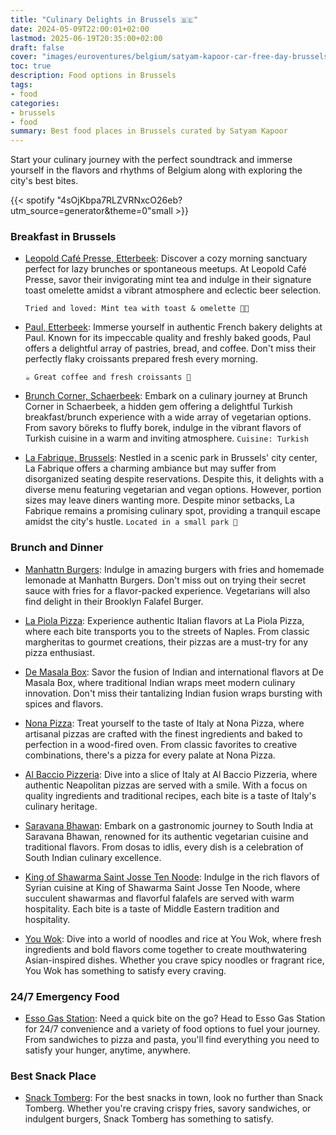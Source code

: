 ```yaml
---
title: "Culinary Delights in Brussels 🇧🇪"
date: 2024-05-09T22:00:01+02:00
lastmod: 2025-06-19T20:35:00+02:00
draft: false
cover: "images/euroventures/belgium/satyam-kapoor-car-free-day-brussels.jpg"
toc: true
description: Food options in Brussels
tags:
- food
categories:
- brussels
- food
summary: Best food places in Brussels curated by Satyam Kapoor
---
```


Start your culinary journey with the perfect soundtrack and immerse yourself in the flavors and rhythms of Belgium along with exploring the city's best bites.

{{< spotify "4sOjKbpa7RLZVRNxcO26eb?utm_source=generator&theme=0"small >}}

### Breakfast in Brussels

- [Leopold Café Presse, Etterbeek](https://leopoldcafepresse.com/): Discover a cozy morning sanctuary perfect for lazy brunches or spontaneous meetups. At Leopold Café Presse, savor their invigorating mint tea and indulge in their signature toast omelette amidst a vibrant atmosphere and eclectic beer selection.

    `Tried and loved: Mint tea with toast & omelette 🍵🍳`

- [Paul, Etterbeek](https://maps.app.goo.gl/PKvmjpHPuUJKfsSy7): Immerse yourself in authentic French bakery delights at Paul. Known for its impeccable quality and freshly baked goods, Paul offers a delightful array of pastries, bread, and coffee. Don't miss their perfectly flaky croissants prepared fresh every morning.

    `☕ Great coffee and fresh croissants 🥐`

- [Brunch Corner, Schaerbeek](https://maps.app.goo.gl/krRbFQxKYHdP57zv7): Embark on a culinary journey at Brunch Corner in Schaerbeek, a hidden gem offering a delightful Turkish breakfast/brunch experience with a wide array of vegetarian options. From savory böreks to fluffy borek, indulge in the vibrant flavors of Turkish cuisine in a warm and inviting atmosphere.
    `Cuisine: Turkish`

- [La Fabrique, Brussels](http://www.lafabriqueresto.be/): Nestled in a scenic park in Brussels' city center, La Fabrique offers a charming ambiance but may suffer from disorganized seating despite reservations. Despite this, it delights with a diverse menu featuring vegetarian and vegan options. However, portion sizes may leave diners wanting more. Despite minor setbacks, La Fabrique remains a promising culinary spot, providing a tranquil escape amidst the city's hustle.
    `Located in a small park 🌿`

### Brunch and Dinner

- [Manhattn Burgers](https://www.manhattns.com/): Indulge in amazing burgers with fries and homemade lemonade at Manhattn Burgers. Don't miss out on trying their secret sauce with fries for a flavor-packed experience. Vegetarians will also find delight in their Brooklyn Falafel Burger.

- [La Piola Pizza](https://lapiolapizza.com/): Experience authentic Italian flavors at La Piola Pizza, where each bite transports you to the streets of Naples. From classic margheritas to gourmet creations, their pizzas are a must-try for any pizza enthusiast.

- [De Masala Box](https://www.demasalabox.com/): Savor the fusion of Indian and international flavors at De Masala Box, where traditional Indian wraps meet modern culinary innovation. Don't miss their tantalizing Indian fusion wraps bursting with spices and flavors.

- [Nona Pizza](https://www.nonalife.com/): Treat yourself to the taste of Italy at Nona Pizza, where artisanal pizzas are crafted with the finest ingredients and baked to perfection in a wood-fired oven. From classic favorites to creative combinations, there's a pizza for every palate at Nona Pizza.

- [Al Baccio Pizzeria](https://www.albacioixelles.com/): Dive into a slice of Italy at Al Baccio Pizzeria, where authentic Neapolitan pizzas are served with a smile. With a focus on quality ingredients and traditional recipes, each bite is a taste of Italy's culinary heritage.

- [Saravana Bhawan](https://saravanaabhavan.eu/brussels/): Embark on a gastronomic journey to South India at Saravana Bhawan, renowned for its authentic vegetarian cuisine and traditional flavors. From dosas to idlis, every dish is a celebration of South Indian culinary excellence.

- [King of Shawarma Saint Josse Ten Noode](https://www.facebook.com/kingofshawarma.be/): Indulge in the rich flavors of Syrian cuisine at King of Shawarma Saint Josse Ten Noode, where succulent shawarmas and flavorful falafels are served with warm hospitality. Each bite is a taste of Middle Eastern tradition and hospitality.

- [You Wok](https://youwok.be/nl/): Dive into a world of noodles and rice at You Wok, where fresh ingredients and bold flavors come together to create mouthwatering Asian-inspired dishes. Whether you crave spicy noodles or fragrant rice, You Wok has something to satisfy every craving.

### 24/7 Emergency Food

- [Esso Gas Station](https://maps.app.goo.gl/mYzB65AXYvPnUYHq8): Need a quick bite on the go? Head to Esso Gas Station for 24/7 convenience and a variety of food options to fuel your journey. From sandwiches to pizza and pasta, you'll find everything you need to satisfy your hunger, anytime, anywhere.

### Best Snack Place

- [Snack Tomberg](https://duckduckgo.com/?q=snack+tomberg&t=newext&atb=v361-1&ia=web&iaxm=places): For the best snacks in town, look no further than Snack Tomberg. Whether you're craving crispy fries, savory sandwiches, or indulgent burgers, Snack Tomberg has something to satisfy.
